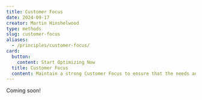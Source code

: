 ```yaml
---
title: Customer Focus
date: 2024-09-17
creator: Martin Hinshelwood
type: methods
slug: customer-focus
aliases:
  - /principles/customer-focus/
card:
  button:
    content: Start Optimizing Now
  title: Customer Focus
  content: Maintain a strong Customer Focus to ensure that the needs and feedback of the customer are at the heart of everything we do.
---
```


Coming soon!
